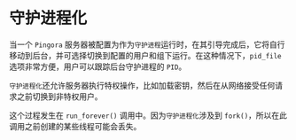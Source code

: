# 守护进程化

当一个 `Pingora` 服务器被配置为作为`守护进程`运行时，在其引导完成后，它将自行移动到后台，并可选择切换到配置的用户和组下运行。在这种情况下，`pid_file` 选项非常方便，用户可以跟踪后台守护进程的 `PID`。

`守护进程化`还允许服务器执行特权操作，比如加载密钥，然后在从网络接受任何请求之前切换到非特权用户。

这个过程发生在 `run_forever()` 调用中。因为`守护进程化`涉及到 `fork()`，所以在此调用之前创建的某些线程可能会丢失。
